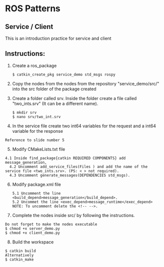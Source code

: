 # ROS Patterns
## Service / Client

This is an introduction practice for service and client

## Instructions:
1. Create a ros_package
	```
	$ catkin_create_pkg service_demo std_msgs rospy
	```
2. Copy the nodes from the nodes from the repository "service_demo/src/" into the src folder of the package created

3. Create a folder called srv. Inside the folder create a file called "two_ints.srv" (It can be a different name).
	```
	$ mkdir srv
	$ nano srv/two_int.srv
	```
4. In the service file create two int64 variables for the request and a int64 variable for the response
  ```
  Reference to slide number 5
  ```

5. Modify CMakeLists.txt file
  ```
  4.1 Inside find_package{catkin REQUIRED COMPONENTS} add message_generation,
	4.2 Uncomment add_service_files(Files ) and add the name of the service file <two_ints.srv>. (PS: < > not required).
	4.3 Uncomment generate_messages(DEPENDENCIES std_msgs).
  ```
6. Modify package.xml file
	```
	5.1 Uncomment the line <build_depend>message_generation</build_depend>.
	5.2 Uncommet the line <exec_depend>message_runtime</exec_depend>
	NOTE: To uncomment delete the <!-- -->.
	```
7. Complete the nodes inside src/ by following the instructions.
  ```
  Do not forget to make the nodes executable
  $ chmod +x server_demo.py
  $ chmod +x client_demo.py
  ```

8. Build the workspace
  ```
  $ catkin build
  Alternatively
  $ catkin_make
  ```
